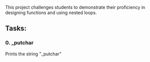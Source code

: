 This project challenges students to demonstrate their proficiency in designing functions and using nested loops.

## Tasks:

### 0. _putchar

Prints the string "_putchar"
